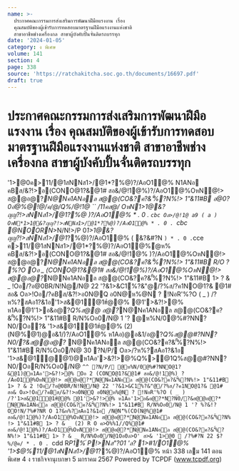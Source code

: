 ```yaml
---
name: >-
  ประกาศคณะกรรมการส่งเสริมการพัฒนาฝีมือแรงงาน เรื่อง
  คุณสมบัติของผู้เข้ารับการทดสอบมาตรฐานฝีมือแรงงานแห่งชาติ
  สาขาอาชีพช่างเครื่องกล สาขาผู้บังคับปั้นจั่นติดรถบรรทุก
date: '2024-01-05'
category: ง พิเศษ
volume: 141
section: 4
page: 338
source: 'https://ratchakitcha.soc.go.th/documents/16697.pdf'
draft: true
---
```


# ประกาศคณะกรรมการส่งเสริมการพัฒนาฝีมือแรงงาน เรื่อง คุณสมบัติของผู้เข้ารับการทดสอบมาตรฐานฝีมือแรงงานแห่งชาติ สาขาอาชีพช่างเครื่องกล สาขาผู้บังคับปั้นจั่นติดรถบรรทุก

'1>@0ค>11/@1สNNส1>/@1*?%@)?/AอO1@% N1ANอ คBส/&?!>อ(CONO@1?&@1# สอ&/@!1@%)?/AอO1@%OหN@!> ส@@อ@?*N@Nค1ANอล ส@@(CO&?ค?&'ั้%?N%!> 1"&11#B อ@0?0อํ@%@!@/ค/@/Q%/@!1@ `` /11คส@/ OหN*1>1@&?ญญ?!>สNNส1>/@1*?%@ )?/AอO1@% * . 0 . `cbc Oล>/@!1@ a9 ( a ) OหN*1>1@&?ญญ?!>สNNส1>/@1*?%@)?/AอO1@% * . 0 . `cbc @NOORN*>N/N!>/P 0*1>1@&?ญญ?!>สNNส1>/@1*?%@)?/AอO1@% ( &?&#?N ` ) * . 0 . `cce ค>11/@1สNNส1>/@1*?%@)?/AอO1@%ํ@ห% คBส/&?!>อ(CONO@1?&@1# สอ&/@!1@% )?/AอO1@%OหN@!> ส@@อ@?*N@Nค1ANอล ส@@(CO&?ค?&'ั้%?N%!> 1"&11#B R/O ? %?O Oอ _ (CONO@1?&@1# สอ&/@!1@%)?/AอO1@%OหN@!> ส@@อ@?*N@Nค1ANอล ส@@(CO&?ค?&'ั้%?N%!> 1"&11#B 1> ? & _ !Oอ/?อ@0BR/N!Nํ@/N@ 22 '?&1>&C1์%?&"@/?%ส/?ค1NO@1?& @1# สอ& Oล>!Oอ/?คBส/&?!>อ0N@Q อ0N@ห%@N ? !NอR'%?O ( _ ) /?ห%?สAอ1?&1อ'1>ส&@1์@1#ํ@@% @1'>&?!>@% ห1Aอ@1'1>อ&อ@?*Q%ส@@ อ@?*N@Nค1ANอล ส@@(CO&?ค?&'ั้%?N%!> 1"&11#B R/N%Oอ0/N@ 1 '? @ห%N/0@%#?NN?N0/Oอ?& '1>ส&@1์@1#ํ@@% (2) (N@%@1)@อ&1/)?/AอO1@% ห1Aอ)@อ&1/อ@?*Q%ส@@#?NN?N0/?&ส@@อ@?* N@Nค1ANอล ส@@(CO&?ค?&'ั้%?N%!> 1"&11#B R/N%Oอ0/N@ 30 ?N/P/ Oล>/?ห%?สAอ1?&1อ '1>ส&@1์@@1)@ห1Aอ'>&?!>@%Q%>@1Q%ส@@#?NN?N0/OอR/N%Oอ0/N@ `^^ ?N/P/ @ห%N/0@%#?NNO@1?&@1)@ห1Aอ'>&?!>@% Oอ 2 (CONO@1?&@1# สอ&/@!1@%) ? /AอO1@%OหN@!> ส@@อ@?*N@Nค1ANอล ส@@(CO&?ค?&'ั้%?N%!> 1"&11#B 1> ? & 2 !Oอ/?อ@0BR/N!Nํ@/N@ 22 '?&1>&C1์%?&"@/?%ส/?ค1NO@1?& @1# สอ& Oล>!Oอ/?คBส/&?!>อ0N@Q อ0N@ห%@N ? !NอR'%?O ( _ ) /?'1>ส&@1์@1#ํ@@% @1'>&?!>@% ห1Aอ'1>อ&อ@?*N?N0/?&ส@@อ@?* N@Nค1ANอล ส@@(CO&?ค?&'ั้%?N%!> 1"&11#B R/N%Oอ0/N@ 1 '? %?&!?OO!N/?%#?NR O 1?&ห%?สAอ1?&1อ /N@N'็%(CO(N@%@1# สอ&/@!1@%)?/AอO1@%OหN@!> ส@@อ@?*N@Nค1ANอล ส@@(CO&?ค?&'ั้%?N% !> 1"&11#B 1> ? & _ (2) R O ค>O%%1//Q%@1# สอ&/@!1@%)?/AอO1@%OหN@!> ส@@อ@?*N@Nค1ANอล ส@@(CO&?ค?&'ั้%?N%!> 1"&11#B 1> ? & _ R/N%Oอ0/N@1Oอ0ล>O' ส>& '1>@0  /?%#?N 22 $?%/@ค/ * . 0 . `cdd R*P1%์ P!>Nส"?01 'ล? 1>#1/O1@% '1>$@%11/@1สNNส1>/@1*?%@)?/AอO1@% หน้า 338 เลม 141 ตอนพิเศษ 4 ง ราชกิจจานุเบกษา 5 มกราคม 2567 Powered by TCPDF (www.tcpdf.org)
